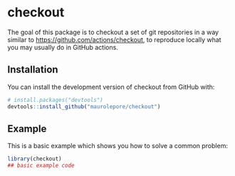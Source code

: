
<!-- README.md is generated from README.Rmd. Please edit that file -->

# checkout

<!-- badges: start -->
<!-- badges: end -->

The goal of this package is to checkout a set of git repositories in a
way similar to <https://github.com/actions/checkout>, to reproduce
locally what you may usually do in GitHub actions.

## Installation

You can install the development version of checkout from GitHub with:

``` r
# install.packages("devtools")
devtools::install_github("maurolepore/checkout")
```

## Example

This is a basic example which shows you how to solve a common problem:

``` r
library(checkout)
## basic example code
```
